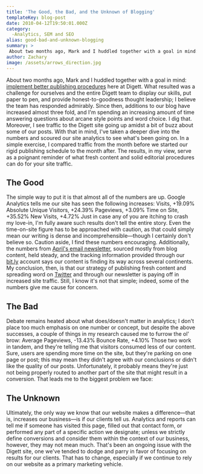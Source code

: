 ```yaml
---
title: 'The Good, the Bad, and the Unknown of Blogging'
templateKey: blog-post
date: 2010-04-12T19:50:01.000Z
category: 
  -Analytics, SEM and SEO
alias: good-bad-and-unknown-blogging
summary: > 
 About two months ago, Mark and I huddled together with a goal in mind: implement better publishing procedures here at Digett. What resulted was a challenge for ourselves and the entire Digett team to display our skills, put paper to pen, and provide honest-to-goodness thought leadership; I believe the team has responded admirably.
author: Zachary
image: /assets/arrows_direction.jpg
---
```


About two months ago, Mark and I huddled together with a goal in mind: [implement better publishing procedures](/insights/four-ways-fix-sub-par-publishing) here at Digett. What resulted was a challenge for ourselves and the entire Digett team to display our skills, put paper to pen, and provide honest-to-goodness thought leadership; I believe the team has responded admirably. Since then, additions to our blog have increased almost three fold, and I'm spending an increasing amount of time answering questions about arcane style points and word choice. I dig that. Moreover, I see traffic to the Digett site going up amidst a bit of buzz about some of our posts. With that in mind, I've taken a deeper dive into the numbers and scoured our site analytics to see what's been going on. In a simple exercise, I compared traffic from the month before we started our rigid publishing schedule to the month after. The results, in my view, serve as a poignant reminder of what fresh content and solid editorial procedures can do for your site traffic.

The Good
--------

The simple way to put it is that almost all of the numbers are up. Google Analytics tells me our site has seen the following increases: Visits, +19.09% Absolute Unique Visitors, +24.39% Pageviews, +3.09% Time on Site, +35.52% New Visits, +4.72% Just in case any of you are itching to crash my love-in, I'm fully aware such results don't tell the entire story. Even the time-on-site figure has to be approached with caution, as that could simply mean our writing is dense and incomprehensible—though I certainly don't believe so. Caution aside, I find these numbers encouraging. Additionally, the numbers from [April's email newsletter](http://campaign.digett.com/T/ViewEmail/r/1C33452353881CB9 "April's newsletter"), sourced mostly from blog content, held steady, and the tracking information provided through our [bit.ly](http://bit.ly "bit.ly") account says our content is finding its way across several continents. My conclusion, then, is that our strategy of publishing fresh content and spreading word on [Twitter](http://www.twitter.com/digett) and through our newsletter is paying off in increased site traffic. Still, I know it's not that simple; indeed, some of the numbers give me cause for concern.

The Bad
-------

Debate remains heated about what does/doesn't matter in analytics; I don't place too much emphasis on one number or concept, but despite the above successes, a couple of things in my research caused me to furrow the ol' brow: Average Pageviews, -13.43% Bounce Rate, +4.10% Those two work in tandem, and they're telling me that visitors consumed less of our content. Sure, users are spending more time on the site, but they're parking on one page or post; this may mean they didn't agree with our conclusions or didn't like the quality of our posts. Unfortunately, it probably means they're just not being properly routed to another part of the site that might result in a conversion. That leads me to the biggest problem we face:

The Unknown
-----------

Ultimately, the only way we know that our website makes a difference—that is, increases our business—is if our clients tell us. Analytics and reports can tell me if someone has visited this page, filled out that contact form, or performed any part of a specific action we designate; unless we strictly define conversions and consider them within the context of our business, however, they may not mean much. That's been an ongoing issue with the Digett site, one we've tended to dodge and parry in favor of focusing on results for our clients. That has to change, especially if we continue to rely on our website as a primary marketing vehicle.